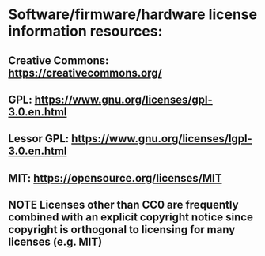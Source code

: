 # Software/firmware/hardware license information resources:
## Creative Commons: https://creativecommons.org/
## GPL: https://www.gnu.org/licenses/gpl-3.0.en.html
## Lessor GPL: https://www.gnu.org/licenses/lgpl-3.0.en.html
## MIT: https://opensource.org/licenses/MIT
## NOTE Licenses other than CC0 are frequently combined with an explicit copyright notice since copyright is orthogonal to licensing for many licenses (e.g. MIT)

